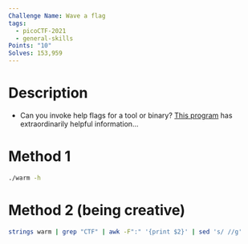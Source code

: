 ```yaml
---
Challenge Name: Wave a flag
tags:
  - picoCTF-2021
  - general-skills
Points: "10"
Solves: 153,959
---
```

# Description
- Can you invoke help flags for a tool or binary? [This program](https://mercury.picoctf.net/static/a00f554b16385d9970dae424f66ee1ab/warm) has extraordinarily helpful information...
# Method 1
```bash
./warm -h
```
# Method 2 (being creative)
```bash
strings warm | grep "CTF" | awk -F":" '{print $2}' | sed 's/ //g'
```
